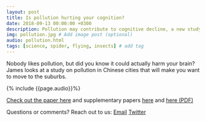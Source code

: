 ```yaml
---
layout: post
title: Is pollution hurting your cognition?
date: 2018-09-13 00:00:00 +0300
description: Pollution may contribute to cognitive decline, a new study shows... # Add post description (shows up as description on social media posts)
img: pollution.jpg # Add image post (optional)
audio: pollution.html
tags: [science, spider, flying, insects] # add tag
---
```


Nobody likes pollution, but did you know it could actually harm your brain? James looks at a study on pollution in Chinese cities that will make you want to move to the suburbs.

{% include {{page.audio}}%}

[Check out the paper here](http://www.pnas.org/content/early/2018/08/21/1809474115) and supplementary papers [here](https://www.ncbi.nlm.nih.gov/pmc/articles/PMC3622279/) and [here (PDF)](https://digital.lib.washington.edu/researchworks/bitstream/handle/1773/21903/Semmens_washington_0250E_10698.pdf?sequence=1&isAllowed=y)

Questions or comments? Reach out to us: [Email](paperboyspod@gmail.com) [Twitter](https://twitter.com/PaperBoysPod)